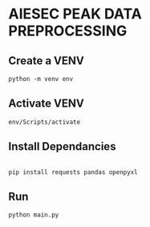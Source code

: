 # AIESEC PEAK DATA PREPROCESSING

## Create a VENV

```
python -m venv env
```

## Activate VENV

```
env/Scripts/activate
```

## Install Dependancies

```

pip install requests pandas openpyxl

```

## Run

```
python main.py
```

